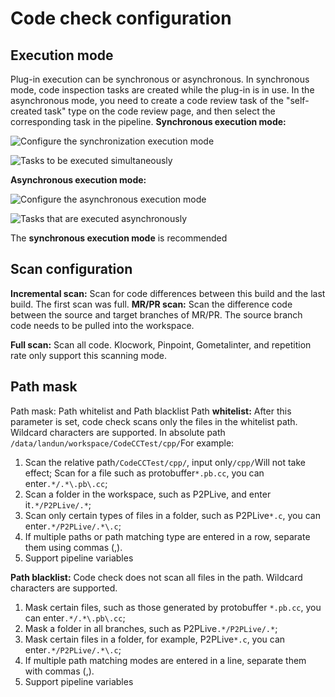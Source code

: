 # Code check configuration

## Execution mode

Plug-in execution can be synchronous or asynchronous. In synchronous mode, code inspection tasks are created while the plug-in is in use. In the asynchronous mode, you need to create a code review task of the "self-created task" type on the code review page, and then select the corresponding task in the pipeline. **Synchronous execution mode:**

![Configure the synchronization execution mode](../../.gitbook/assets/image-codecc-sync-config.png)

![Tasks to be executed simultaneously](../../.gitbook/assets/image-codecc-asynchronize.png)

**Asynchronous execution mode:**

![Configure the asynchronous execution mode](../../.gitbook/assets/image-codecc-async-config.png)

![Tasks that are executed asynchronously](../../.gitbook/assets/image-codecc-asynchronize.png)

The **synchronous execution mode** is recommended

## Scan configuration

**Incremental scan:** Scan for code differences between this build and the last build. The first scan was full. **MR/PR scan:** Scan the difference code between the source and target branches of MR/PR. The source branch code needs to be pulled into the workspace. 

**Full scan:** Scan all code. Klocwork, Pinpoint, Gometalinter, and repetition rate only support this scanning mode.

## Path mask

Path mask: Path whitelist and Path blacklist Path **whitelist:** After this parameter is set, code check scans only the files in the whitelist path. Wildcard characters are supported. In absolute path `/data/landun/workspace/CodeCCTest/cpp/`For example: 

1. Scan the relative path`/CodeCCTest/cpp/`, input only`/cpp/`Will not take effect; Scan for a file such as protobuffer`*.pb.cc`, you can enter`.*/.*\.pb\.cc`; 
2.  Scan a folder in the workspace, such as P2PLive, and enter it`.*/P2PLive/.*`; 
3. Scan only certain types of files in a folder, such as P2PLive`*.c`, you can enter`.*/P2PLive/.*\.c`; 
4. If multiple paths or path matching type are entered in a row, separate them using commas (,). 
5. Support pipeline variables

**Path blacklist:** Code check does not scan all files in the path. Wildcard characters are supported. 

1. Mask certain files, such as those generated by protobuffer `*.pb.cc`, you can enter`.*/.*\.pb\.cc`; 
2.  Mask a folder in all branches, such as P2PLive`.*/P2PLive/.*`; 
3. Mask certain files in a folder, for example, P2PLive`*.c`, you can enter`.*/P2PLive/.*\.c`; 
4.  If multiple path matching modes are entered in a line, separate them with commas (,). 
5. Support pipeline variables